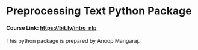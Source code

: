 # Preprocessing Text Python Package

#### Course Link: https://bit.ly/intro_nlp

This python package is prepared by Anoop Mangaraj.
